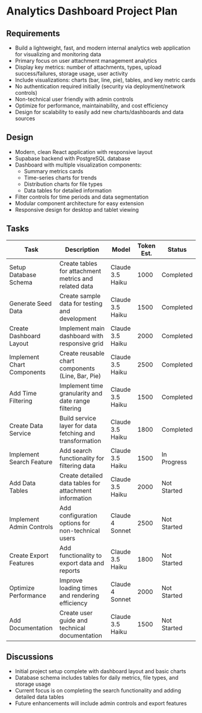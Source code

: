 
# Analytics Dashboard Project Plan

## Requirements
- Build a lightweight, fast, and modern internal analytics web application for visualizing and monitoring data
- Primary focus on user attachment management analytics
- Display key metrics: number of attachments, types, upload success/failures, storage usage, user activity
- Include visualizations: charts (bar, line, pie), tables, and key metric cards
- No authentication required initially (security via deployment/network controls)
- Non-technical user friendly with admin controls
- Optimize for performance, maintainability, and cost efficiency
- Design for scalability to easily add new charts/dashboards and data sources

## Design
- Modern, clean React application with responsive layout
- Supabase backend with PostgreSQL database
- Dashboard with multiple visualization components:
  - Summary metrics cards
  - Time-series charts for trends
  - Distribution charts for file types
  - Data tables for detailed information
- Filter controls for time periods and data segmentation
- Modular component architecture for easy extension
- Responsive design for desktop and tablet viewing

## Tasks
| Task | Description | Model | Token Est. | Status |
|------|-------------|-------|------------|--------|
| Setup Database Schema | Create tables for attachment metrics and related data | Claude 3.5 Haiku | 1000 | Completed |
| Generate Seed Data | Create sample data for testing and development | Claude 3.5 Haiku | 1500 | Completed |
| Create Dashboard Layout | Implement main dashboard with responsive grid | Claude 3.5 Haiku | 2000 | Completed |
| Implement Chart Components | Create reusable chart components (Line, Bar, Pie) | Claude 3.5 Haiku | 2500 | Completed |
| Add Time Filtering | Implement time granularity and date range filtering | Claude 3.5 Haiku | 1500 | Completed |
| Create Data Service | Build service layer for data fetching and transformation | Claude 3.5 Haiku | 1800 | Completed |
| Implement Search Feature | Add search functionality for filtering data | Claude 3.5 Haiku | 1500 | In Progress |
| Add Data Tables | Create detailed data tables for attachment information | Claude 3.5 Haiku | 2000 | Not Started |
| Implement Admin Controls | Add configuration options for non-technical users | Claude 4 Sonnet | 2500 | Not Started |
| Create Export Features | Add functionality to export data and reports | Claude 3.5 Haiku | 1800 | Not Started |
| Optimize Performance | Improve loading times and rendering efficiency | Claude 4 Sonnet | 2000 | Not Started |
| Add Documentation | Create user guide and technical documentation | Claude 3.5 Haiku | 1500 | Not Started |

## Discussions
- Initial project setup complete with dashboard layout and basic charts
- Database schema includes tables for daily metrics, file types, and storage usage
- Current focus is on completing the search functionality and adding detailed data tables
- Future enhancements will include admin controls and export features